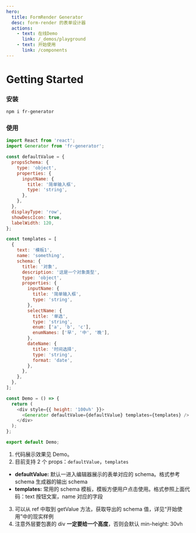 ```yaml
---
hero:
  title: FormRender Generator
  desc: form-render 的表单设计器
  actions:
    - text: 在线Demo
      link: /_demos/playground
    - text: 开始使用
      link: /components
---
```


# Getting Started

### 安装

```bash
npm i fr-generator
```

### 使用

```js
import React from 'react';
import Generator from 'fr-generator';

const defaultValue = {
  propsSchema: {
    type: 'object',
    properties: {
      inputName: {
        title: '简单输入框',
        type: 'string',
      },
    },
  },
  displayType: 'row',
  showDescIcon: true,
  labelWidth: 120,
};

const templates = [
  {
    text: '模板1',
    name: 'something',
    schema: {
      title: '对象',
      description: '这是一个对象类型',
      type: 'object',
      properties: {
        inputName: {
          title: '简单输入框',
          type: 'string',
        },
        selectName: {
          title: '单选',
          type: 'string',
          enum: ['a', 'b', 'c'],
          enumNames: ['早', '中', '晚'],
        },
        dateName: {
          title: '时间选择',
          type: 'string',
          format: 'date',
        },
      },
    },
  },
];

const Demo = () => {
  return (
    <div style={{ height: '100vh' }}>
      <Generator defaultValue={defaultValue} templates={templates} />
    </div>
  );
};

export default Demo;
```

1. 代码展示效果见 Demo。
2. 目前支持 2 个 props：`defaultValue`，`templates`

- **defaultValue:** 默认一进入编辑器展示的表单对应的 schema。格式参考 schema 生成器的输出 schema
- **templates:** 常用的 schema 模板，模板方便用户点击使用。格式参照上面代码：text 按钮文案，name 对应的字段

3. 可以从 ref 中取到 getValue 方法，获取导出的 schema 值，详见“开始使用”中的现实样例
4. 注意外层要包裹的 div **一定要给一个高度**，否则会默认 min-height: 30vh

<code src='./Playground.jsx' className='hide-demo' />
